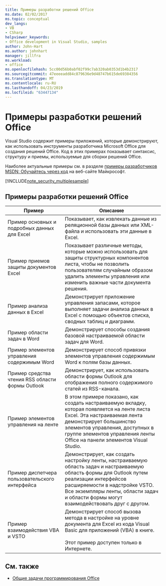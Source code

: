```yaml
---
title: Примеры разработки решений Office
ms.date: 02/02/2017
ms.topic: conceptual
dev_langs:
- VB
- CSharp
helpviewer_keywords:
- Office development in Visual Studio, samples
author: John-Hart
ms.author: johnhart
manager: jillfra
ms.workload:
- office
ms.openlocfilehash: 5cc00d56b0abf02f99c7ab320ab0353d1b4b2317
ms.sourcegitcommit: 47eeeeadd84c879636e9d48747b615de69384356
ms.translationtype: MT
ms.contentlocale: ru-RU
ms.lasthandoff: 04/23/2019
ms.locfileid: "63447134"
---
```

# <a name="office-development-samples"></a>Примеры разработки решений Office
  Visual Studio содержит примеры приложений, которые демонстрируют, как использовать инструменты разработчика Microsoft Office для создания решений Office. Код в этих примерах показывает синтаксис, структуру и приемы, используемые для сборки решений Office.

 Наиболее актуальные примеры см. в разделе [примеры разработчиков MSDN: Обучайтесь через код](http://go.microsoft.com/fwlink/?LinkID=248199) на веб-сайте Майкрософт.

 [!INCLUDE[note_security_multiplesample](../vsto/includes/note-security-multiplesample-md.md)]

## <a name="office-development-samples"></a>Примеры разработки решений Office

|Пример|Описание|
|------------|-----------------|
|Пример основных и подробных данных для Excel|Показывает, как извлекать данные из реляционной базы данных или XML-файла и использовать эти данные в Excel.|
|Пример приемов защиты документов Excel|Показывает различные методы, которые можно использовать для защиты структурных компонентов листа, чтобы не позволить пользователям случайным образом удалить элементы управления или изменить важные части документа решения.|
|Пример анализа данных в Excel|Демонстрирует приложение управления запасами, которое выполняет задачи анализа данных в Excel с помощью объектов списка, сводных таблиц и диаграмм.|
|Пример области задач в Word|Демонстрирует способы создания базовой настраиваемой области задач для Word.|
|Пример элементов управления содержимым Word|Демонстрирует способ привязки элементов управления содержимым Word к полям базы данных.|
|Пример средства чтения RSS области формы Outlook|Демонстрирует, как использовать области формы Outlook для отображения полного содержимого статей из RSS-канала.|
|Пример элементов управления на ленте|В этом примере показано, как создать настраиваемую вкладку, которая появляется на ленте листа Excel. Эта настраиваемая лента демонстрирует большинство элементов управления, доступных в группе элементов управления ленты Office на панели элементов Visual Studio.|
|Пример диспетчера пользовательского интерфейса|Демонстрирует, как создать настройку ленты, настраиваемую область задач и настраиваемую область формы для Outlook путем реализации интерфейсов расширяемости в надстройке VSTO. Все экземпляры ленты, области задач и области формы могут взаимодействовать друг с другом.|
|Пример взаимодействия VBA и VSTO|Демонстрирует способ вызова метода в настройке на уровне документа для Excel из кода Visual Basic для приложений (VBA) в книге.<br /><br /> Этот пример доступен только в Интернете.|

## <a name="see-also"></a>См. также
- [Общие задачи программирования Office](../vsto/common-tasks-in-office-programming.md)
